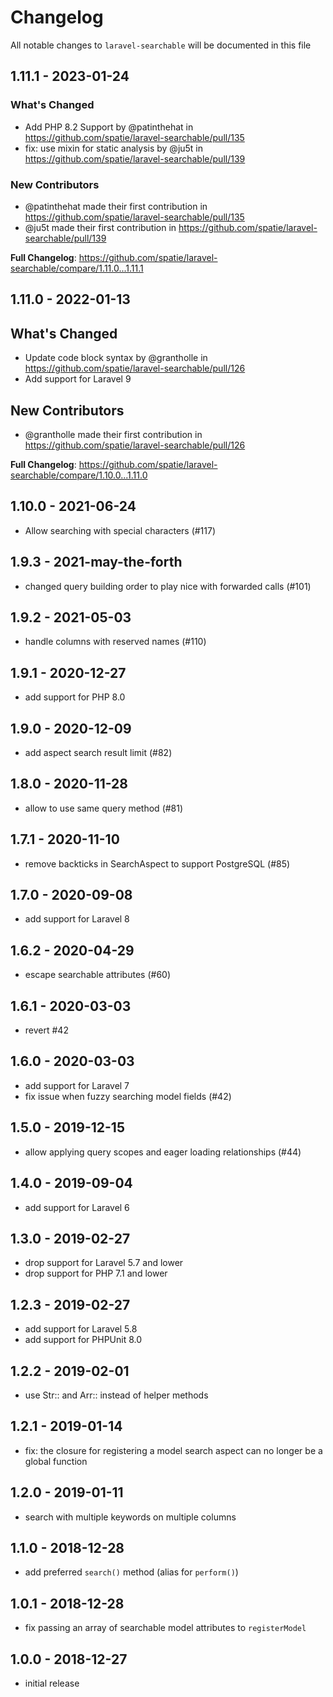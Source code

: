 # Changelog

All notable changes to `laravel-searchable` will be documented in this file

## 1.11.1 - 2023-01-24

### What's Changed

- Add PHP 8.2 Support by @patinthehat in https://github.com/spatie/laravel-searchable/pull/135
- fix: use mixin for static analysis by @ju5t in https://github.com/spatie/laravel-searchable/pull/139

### New Contributors

- @patinthehat made their first contribution in https://github.com/spatie/laravel-searchable/pull/135
- @ju5t made their first contribution in https://github.com/spatie/laravel-searchable/pull/139

**Full Changelog**: https://github.com/spatie/laravel-searchable/compare/1.11.0...1.11.1

## 1.11.0 - 2022-01-13

## What's Changed

- Update code block syntax by @grantholle in https://github.com/spatie/laravel-searchable/pull/126
- Add support for Laravel 9

## New Contributors

- @grantholle made their first contribution in https://github.com/spatie/laravel-searchable/pull/126

**Full Changelog**: https://github.com/spatie/laravel-searchable/compare/1.10.0...1.11.0

## 1.10.0 - 2021-06-24

- Allow searching with special characters (#117)

## 1.9.3 - 2021-may-the-forth

- changed query building order to play nice with forwarded calls (#101)

## 1.9.2 - 2021-05-03

- handle columns with reserved names (#110)

## 1.9.1 - 2020-12-27

- add support for PHP 8.0

## 1.9.0 - 2020-12-09

- add aspect search result limit (#82)

## 1.8.0 - 2020-11-28

- allow to use same query method (#81)

## 1.7.1 - 2020-11-10

- remove backticks in SearchAspect to support PostgreSQL (#85)

## 1.7.0 - 2020-09-08

- add support for Laravel 8

## 1.6.2 - 2020-04-29

- escape searchable attributes (#60)

## 1.6.1 - 2020-03-03

- revert #42

## 1.6.0 - 2020-03-03

- add support for Laravel 7
- fix issue when fuzzy searching model fields (#42)

## 1.5.0 - 2019-12-15

- allow applying query scopes and eager loading relationships (#44)

## 1.4.0 - 2019-09-04

- add support for Laravel 6

## 1.3.0 - 2019-02-27

- drop support for Laravel 5.7 and lower
- drop support for PHP 7.1 and lower

## 1.2.3 - 2019-02-27

- add support for Laravel 5.8
- add support for PHPUnit 8.0

## 1.2.2 - 2019-02-01

- use Str:: and Arr:: instead of helper methods

## 1.2.1 - 2019-01-14

- fix: the closure for registering a model search aspect can no longer be a global function

## 1.2.0 - 2019-01-11

- search with multiple keywords on multiple columns

## 1.1.0 - 2018-12-28

- add preferred `search()` method (alias for `perform()`)

## 1.0.1 - 2018-12-28

- fix passing an array of searchable model attributes to `registerModel`

## 1.0.0 - 2018-12-27

- initial release
